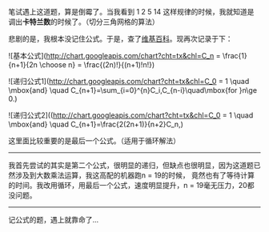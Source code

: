 笔试遇上这道题，算是倒霉了。当我看到 1 2 5 14 这样规律的时候，我就知道是调出**卡特兰数**的时候了。（切分三角网格的算法）

悲剧的是，我根本没记住公式。于是，查了[维基百科](http://zh.wikipedia.org/wiki/%E5%8D%A1%E5%A1%94%E5%85%B0%E6%95%B0)。现再次记录于下：

![基本公式](http://chart.googleapis.com/chart?cht=tx&chl=C_n = \frac{1}{n+1}{2n \choose n} = \frac{(2n)!}{(n+1)!n!})

![递归公式1](http://chart.googleapis.com/chart?cht=tx&chl=C_0 = 1 \quad \mbox{and} \quad C_{n+1}=\sum_{i=0}^{n}C_i\,C_{n-i}\quad\mbox{for }n\ge 0.)

![递归公式2]((http://chart.googleapis.com/chart?cht=tx&chl=C_0 = 1 \quad \mbox{and} \quad C_{n+1}=\frac{2(2n+1)}{n+2}C_n,)

这里面比较重要的是最后一个公式。（适用于循环解法）

-----

我首先尝试的其实是第二个公式，很明显的递归，但缺点也很明显，因为这道题已然涉及到大数乘法运算，我这高配的机器跑n = 19的时候，
竟然也有了等待计算的时间。我改用循环，用最后一个公式，速度明显提升，n = 19毫无压力，20都没问题。

-----

记公式的题，遇上就靠命了...

